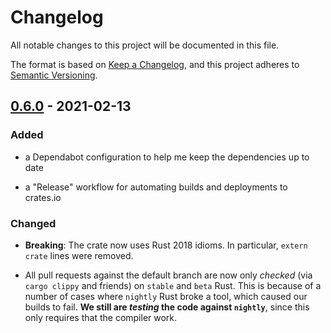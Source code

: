# Changelog

All notable changes to this project will be documented in this file.

The format is based on [Keep a Changelog](https://keepachangelog.com/en/1.0.0/),
and this project adheres to [Semantic Versioning](https://semver.org/spec/v2.0.0.html).

## [0.6.0] - 2021-02-13

### Added

- a Dependabot configuration to help me keep the dependencies up to date

- a "Release" workflow for automating builds and deployments to crates.io

### Changed

- **Breaking**: The crate now uses Rust 2018 idioms.
  In particular, `extern crate` lines were removed.

- All pull requests against the default branch are now only _checked_ (via `cargo clippy` and friends) on `stable` and `beta` Rust.
  This is because of a number of cases where `nightly` Rust broke a tool, which caused our builds to fail.
  **We still are _testing_ the code against `nightly`**, since this only requires that the compiler work.

[Unreleased]: https://github.com/rye/git-heckout/compare/v0.6.0...HEAD
[0.6.0]: https://github.com/rye/git-heckout/compare/v0.5.1...v0.6.0

